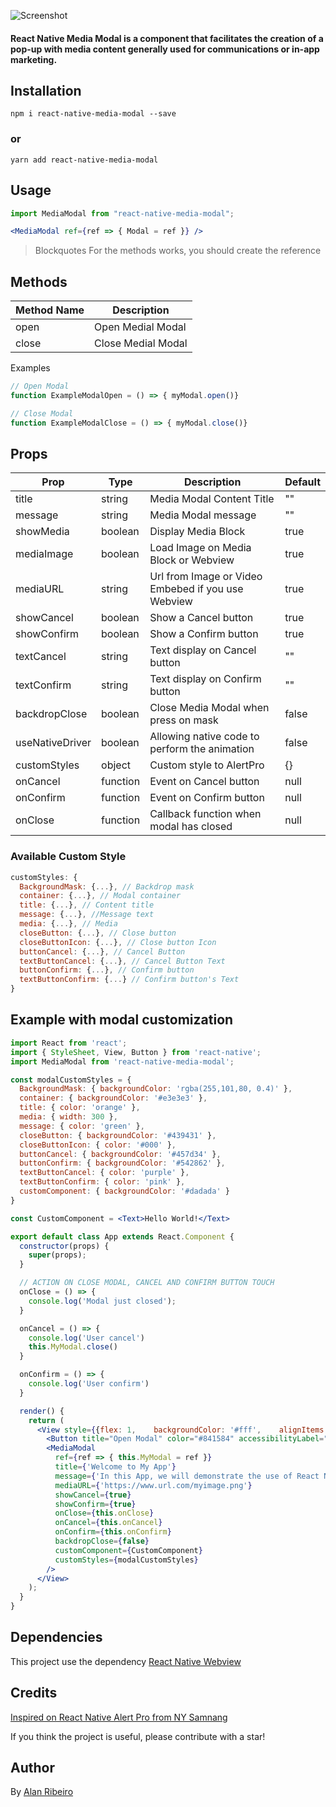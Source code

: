 ![Screenshot](https://github.com/zapcriativo/react-native-media-modal/blob/main/screenshots/rn_media_modal.png?raw=true)

#### React Native Media Modal is a component that facilitates the creation of a pop-up with media content generally used for communications or in-app marketing.

## Installation

```
npm i react-native-media-modal --save
```
### or

```
yarn add react-native-media-modal
```
## Usage

```jsx
import MediaModal from "react-native-media-modal";
```

```jsx
<MediaModal ref={ref => { Modal = ref }} />
```

> Blockquotes
For the methods works, you should create the reference
                
## Methods

| Method Name | Description        |
| ----------- | ------------------ |
| open        | Open Medial Modal  |
| close       | Close Medial Modal |

Examples

```jsx
// Open Modal
function ExampleModalOpen = () => { myModal.open()}

// Close Modal
function ExampleModalClose = () => { myModal.close()}

```

## Props

| Prop             | Type     | Description                                              | Default                    |
| ---------------- | -------- | -------------------------------------------------------- | -------------------------- |
| title            | string   | Media Modal Content Title                                | ""                         |
| message          | string   | Media Modal message                                      | ""                         |
| showMedia        | boolean  | Display Media Block                                      | true                       |
| mediaImage       | boolean  | Load Image on Media Block or Webview                     | true                       |
| mediaURL         | string   | Url from Image or Video Embebed if you use Webview       | true                       |
| showCancel       | boolean  | Show a Cancel button                                     | true                       |
| showConfirm      | boolean  | Show a Confirm button                                    | true                       |
| textCancel       | string   | Text display on Cancel button                            | ""                         |
| textConfirm      | string   | Text display on Confirm button                           | ""                         |
| backdropClose    | boolean  | Close Media Modal when press on mask                     | false                      |
| useNativeDriver  | boolean  | Allowing native code to perform the animation            | false                      |
| customStyles     | object   | Custom style to AlertPro                                 | {}                         |
| onCancel         | function | Event on Cancel button                                   | null                       |
| onConfirm        | function | Event on Confirm button                                  | null                       |
| onClose          | function | Callback function when modal has closed                  | null                       |

### Available Custom Style

```jsx
customStyles: {
  BackgroundMask: {...}, // Backdrop mask 
  container: {...}, // Modal container 
  title: {...}, // Content title
  message: {...}, //Message text
  media: {...}, // Media 
  closeButton: {...}, // Close button
  closeButtonIcon: {...}, // Close button Icon
  buttonCancel: {...}, // Cancel Button
  textButtonCancel: {...}, // Cancel Button Text
  buttonConfirm: {...}, // Confirm button
  textButtonConfirm: {...} // Confirm button's Text
}
```

## Example with modal customization 
```jsx
import React from 'react';
import { StyleSheet, View, Button } from 'react-native';
import MediaModal from 'react-native-media-modal';

const modalCustomStyles = {
  BackgroundMask: { backgroundColor: 'rgba(255,101,80, 0.4)' },
  container: { backgroundColor: '#e3e3e3' },
  title: { color: 'orange' },
  media: { width: 300 },
  message: { color: 'green' },
  closeButton: { backgroundColor: '#439431' },
  closeButtonIcon: { color: '#000' },
  buttonCancel: { backgroundColor: '#457d34' },
  buttonConfirm: { backgroundColor: '#542862' },
  textButtonCancel: { color: 'purple' },
  textButtonConfirm: { color: 'pink' },
  customComponent: { backgroundColor: '#dadada' }
}

const CustomComponent = <Text>Hello World!</Text>

export default class App extends React.Component {
  constructor(props) {
    super(props);
  }

  // ACTION ON CLOSE MODAL, CANCEL AND CONFIRM BUTTON TOUCH
  onClose = () => {
    console.log('Modal just closed');
  }

  onCancel = () => {
    console.log('User cancel')
    this.MyModal.close()
  }

  onConfirm = () => {
    console.log('User confirm')
  }

  render() {
    return (
      <View style={{flex: 1,    backgroundColor: '#fff',    alignItems: 'center',    justifyContent: 'center'}}>
        <Button title="Open Modal" color="#841584" accessibilityLabel="Learn more about this purple button" onPress={() => this.MyModal.open()} />
        <MediaModal
          ref={ref => { this.MyModal = ref }}
          title={'Welcome to My App'}
          message={'In this App, we will demonstrate the use of React Native Media Modal'}
          mediaURL={'https://www.url.com/myimage.png'}
          showCancel={true}
          showConfirm={true}
          onClose={this.onClose}
          onCancel={this.onCancel}
          onConfirm={this.onConfirm}
          backdropClose={false}
          customComponent={CustomComponent}
          customStyles={modalCustomStyles}
        />
      </View>
    );
  }
}
```

## Dependencies 
This project use the dependency [React Native Webview](https://github.com/react-native-webview/react-native-webview "React Native Webview")

## Credits 
[Inspired on React Native Alert Pro from NY Samnang](https://github.com/nysamnang/react-native-alert-pro "Inspired on React Native Alert Pro from NY Samnang")

If you think the project is useful, please contribute with a star!

## Author
By [Alan Ribeiro](https://github.com/zapcriativo "Alan Ribeiro")
